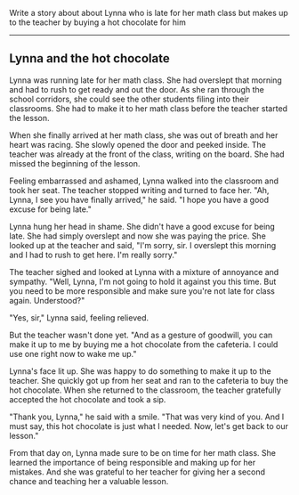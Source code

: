 


Write a story about about Lynna  who is late for  her math class but makes up to the teacher by buying a hot chocolate for him

---

## Lynna and the hot chocolate

Lynna was running late for her math class. She had overslept that morning and had to rush to get ready and out the door. As she ran through the school corridors, she could see the other students filing into their classrooms. She had to make it to her math class before the teacher started the lesson.

When she finally arrived at her math class, she was out of breath and her heart was racing. She slowly opened the door and peeked inside. The teacher was already at the front of the class, writing on the board. She had missed the beginning of the lesson.

Feeling embarrassed and ashamed, Lynna walked into the classroom and took her seat. The teacher stopped writing and turned to face her. "Ah, Lynna, I see you have finally arrived," he said. "I hope you have a good excuse for being late."

Lynna hung her head in shame. She didn't have a good excuse for being late. She had simply overslept and now she was paying the price. She looked up at the teacher and said, "I'm sorry, sir. I overslept this morning and I had to rush to get here. I'm really sorry."

The teacher sighed and looked at Lynna with a mixture of annoyance and sympathy. "Well, Lynna, I'm not going to hold it against you this time. But you need to be more responsible and make sure you're not late for class again. Understood?"

"Yes, sir," Lynna said, feeling relieved.

But the teacher wasn't done yet. "And as a gesture of goodwill, you can make it up to me by buying me a hot chocolate from the cafeteria. I could use one right now to wake me up."

Lynna's face lit up. She was happy to do something to make it up to the teacher. She quickly got up from her seat and ran to the cafeteria to buy the hot chocolate. When she returned to the classroom, the teacher gratefully accepted the hot chocolate and took a sip.

"Thank you, Lynna," he said with a smile. "That was very kind of you. And I must say, this hot chocolate is just what I needed. Now, let's get back to our lesson."

From that day on, Lynna made sure to be on time for her math class. She learned the importance of being responsible and making up for her mistakes. And she was grateful to her teacher for giving her a second chance and teaching her a valuable lesson.
